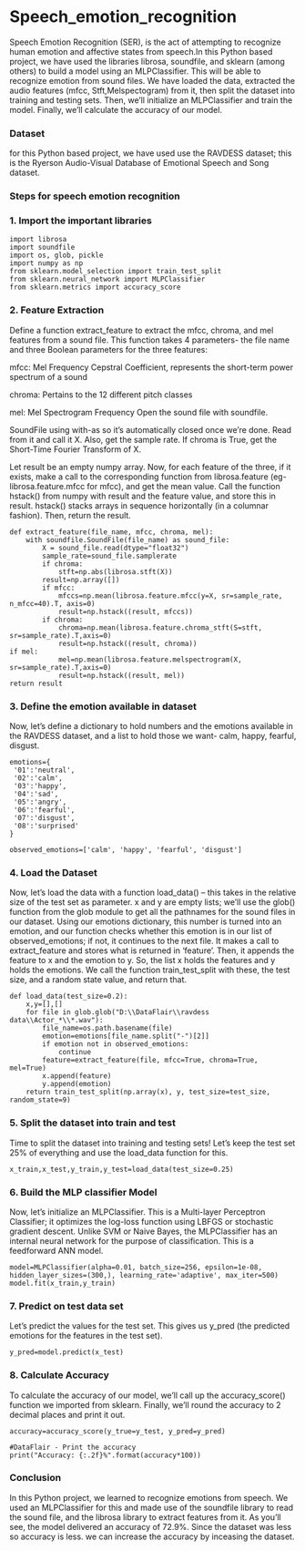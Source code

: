 # Speech_emotion_recognition
Speech Emotion Recognition (SER), is the act of attempting to recognize human emotion and affective states from speech.In this Python based project, we have used the libraries librosa, soundfile, and sklearn (among others) to build a model using an MLPClassifier. This will be able to recognize emotion from sound files. We have loaded the data, extracted the audio features (mfcc, Stft,Melspectogram) from it, then split the dataset into training and testing sets. Then, we’ll initialize an MLPClassifier and train the model. Finally, we’ll calculate the accuracy of our model.
### Dataset
for this Python based project, we have used use the RAVDESS dataset; this is the Ryerson Audio-Visual Database of Emotional Speech and Song dataset.

### Steps for speech emotion recognition
### 1. Import the important libraries
```
import librosa
import soundfile
import os, glob, pickle
import numpy as np
from sklearn.model_selection import train_test_split
from sklearn.neural_network import MLPClassifier
from sklearn.metrics import accuracy_score
```

### 2. Feature Extraction
 Define a function extract_feature to extract the mfcc, chroma, and mel features from a sound file. This function takes 4 parameters- the file name and three Boolean parameters for the three features:
 
  mfcc: Mel Frequency Cepstral Coefficient, represents the short-term power spectrum of a sound
  
  chroma: Pertains to the 12 different pitch classes
  
  mel: Mel Spectrogram Frequency
 Open the sound file with soundfile.
 
 SoundFile using with-as so it’s automatically closed once we’re done. Read from it and call it X. Also, get the sample rate. If chroma is True, get the Short-Time Fourier Transform of X.

Let result be an empty numpy array. Now, for each feature of the three, if it exists, make a call to the corresponding function from librosa.feature (eg- librosa.feature.mfcc for mfcc), and get the mean value. Call the function hstack() from numpy with result and the feature value, and store this in result. hstack() stacks arrays in sequence horizontally (in a columnar fashion). Then, return the result.

```
def extract_feature(file_name, mfcc, chroma, mel):
    with soundfile.SoundFile(file_name) as sound_file:
        X = sound_file.read(dtype="float32")
        sample_rate=sound_file.samplerate
        if chroma:
            stft=np.abs(librosa.stft(X))
        result=np.array([])
        if mfcc:
            mfccs=np.mean(librosa.feature.mfcc(y=X, sr=sample_rate, n_mfcc=40).T, axis=0)
            result=np.hstack((result, mfccs))
        if chroma:
            chroma=np.mean(librosa.feature.chroma_stft(S=stft, sr=sample_rate).T,axis=0)
            result=np.hstack((result, chroma))
if mel:
            mel=np.mean(librosa.feature.melspectrogram(X, sr=sample_rate).T,axis=0)
            result=np.hstack((result, mel))
return result
```
### 3.  Define the emotion available in dataset
 Now, let’s define a dictionary to hold numbers and the emotions available in the RAVDESS dataset, and a list to hold those we want- calm, happy, fearful, disgust.
 
 ```
 emotions={
  '01':'neutral',
  '02':'calm',
  '03':'happy',
  '04':'sad',
  '05':'angry',
  '06':'fearful',
  '07':'disgust',
  '08':'surprised'
}

observed_emotions=['calm', 'happy', 'fearful', 'disgust']
```
### 4.  Load the Dataset
Now, let’s load the data with a function load_data() – this takes in the relative size of the test set as parameter. x and y are empty lists; we’ll use the glob() function from the glob module to get all the pathnames for the sound files in our dataset. Using our emotions dictionary, this number is turned into an emotion, and our function checks whether this emotion is in our list of observed_emotions; if not, it continues to the next file. It makes a call to extract_feature and stores what is returned in ‘feature’. Then, it appends the feature to x and the emotion to y. So, the list x holds the features and y holds the emotions. We call the function train_test_split with these, the test size, and a random state value, and return that.

```
def load_data(test_size=0.2):
    x,y=[],[]
    for file in glob.glob("D:\\DataFlair\\ravdess data\\Actor_*\\*.wav"):
        file_name=os.path.basename(file)
        emotion=emotions[file_name.split("-")[2]]
        if emotion not in observed_emotions:
            continue
        feature=extract_feature(file, mfcc=True, chroma=True, mel=True)
        x.append(feature)
        y.append(emotion)
    return train_test_split(np.array(x), y, test_size=test_size, random_state=9)
````
### 5. Split the dataset into train and test

   Time to split the dataset into training and testing sets! Let’s keep the test set 25% of everything and use the load_data function for this.
   ```
   x_train,x_test,y_train,y_test=load_data(test_size=0.25)
   ```
### 6. Build the MLP classifier Model
Now, let’s initialize an MLPClassifier. This is a Multi-layer Perceptron Classifier; it optimizes the log-loss function using LBFGS or stochastic gradient descent. Unlike SVM or Naive Bayes, the MLPClassifier has an internal neural network for the purpose of classification. This is a feedforward ANN model.

```
model=MLPClassifier(alpha=0.01, batch_size=256, epsilon=1e-08, hidden_layer_sizes=(300,), learning_rate='adaptive', max_iter=500)
model.fit(x_train,y_train)
```
### 7. Predict on test data set
Let’s predict the values for the test set. This gives us y_pred (the predicted emotions for the features in the test set).
```
y_pred=model.predict(x_test)
```
### 8. Calculate Accuracy
To calculate the accuracy of our model, we’ll call up the accuracy_score() function we imported from sklearn. Finally, we’ll round the accuracy to 2 decimal places and print it out.
```
accuracy=accuracy_score(y_true=y_test, y_pred=y_pred)

#DataFlair - Print the accuracy
print("Accuracy: {:.2f}%".format(accuracy*100))
```
###  Conclusion
In this Python  project, we learned to recognize emotions from speech. We used an MLPClassifier for this and made use of the soundfile library to read the sound file, and the librosa library to extract features from it. As you’ll see, the model delivered an accuracy of 72.9%. Since the dataset was less so accuracy is less. we can increase the accuracy by inceasing the dataset. 






  
    
   
   
   

    
    
